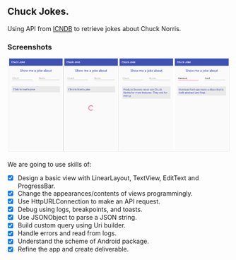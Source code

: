 ## Chuck Jokes.

Using API from [ICNDB](http://www.icndb.com/) to retrieve jokes about Chuck Norris.

### Screenshots

![screenshots](https://github.com/zjn0505/Neu-Android/blob/chuck/screenshots/screenshots-chuck.png?raw=true)


We are going to use skills of:

- [x] Design a basic view with LinearLayout, TextView, EditText and ProgressBar.
- [x] Change the appearances/contents of views programmingly.
- [x] Use HttpURLConnection to make an API request.
- [x] Debug using logs, breakpoints, and toasts.
- [x] Use JSONObject to parse a JSON string.
- [x] Build custom query using Uri builder.
- [x] Handle errors and read from logs.
- [x] Understand the scheme of Android package.
- [x] Refine the app and create deliverable.
